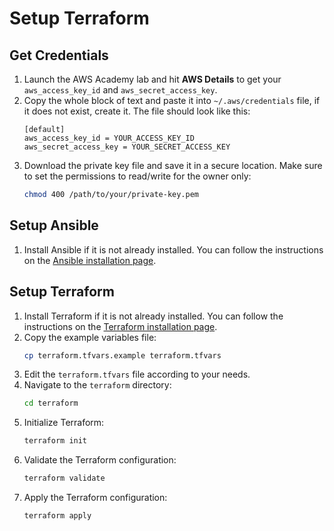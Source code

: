 # Setup Terraform

## Get Credentials

1. Launch the AWS Academy lab and hit **AWS Details** to get your
   `aws_access_key_id` and `aws_secret_access_key`.
2. Copy the whole block of text and paste it into `~/.aws/credentials` file, if
   it does not exist, create it.
   The file should look like this:
   ```
   [default]
   aws_access_key_id = YOUR_ACCESS_KEY_ID
   aws_secret_access_key = YOUR_SECRET_ACCESS_KEY
   ```
3. Download the private key file and save it in a secure location. Make sure to
   set the permissions to read/write for the owner only:
   ```bash
   chmod 400 /path/to/your/private-key.pem
   ```

## Setup Ansible

1. Install Ansible if it is not already installed. You can follow the
   instructions on the [Ansible installation
   page](https://docs.ansible.com/ansible/latest/installation_guide/intro_installation.html).

## Setup Terraform

1. Install Terraform if it is not already installed. You can follow the
   instructions on the [Terraform installation
   page](https://learn.hashicorp.com/tutorials/terraform/install-cli).
2. Copy the example variables file:
   ```bash
   cp terraform.tfvars.example terraform.tfvars
   ```
3. Edit the `terraform.tfvars` file according to your needs.
4. Navigate to the `terraform` directory:
   ```bash
   cd terraform
   ```
5. Initialize Terraform:
   ```bash
   terraform init
   ```
6. Validate the Terraform configuration:
   ```bash
   terraform validate
   ```
7. Apply the Terraform configuration:
   ```bash
   terraform apply
   ```
